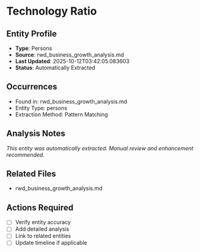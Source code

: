 # Technology Ratio

## Entity Profile
- **Type**: Persons
- **Source**: rwd_business_growth_analysis.md
- **Last Updated**: 2025-10-12T03:42:05.083603
- **Status**: Automatically Extracted

## Occurrences
- Found in: rwd_business_growth_analysis.md
- Entity Type: persons
- Extraction Method: Pattern Matching

## Analysis Notes
*This entity was automatically extracted. Manual review and enhancement recommended.*

## Related Files
- rwd_business_growth_analysis.md

## Actions Required
- [ ] Verify entity accuracy
- [ ] Add detailed analysis
- [ ] Link to related entities
- [ ] Update timeline if applicable
